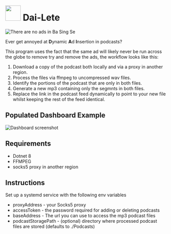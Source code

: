 # <img src="https://dai-lete.locksley.dev/icons/favicon.svg" width="48">  Dai-Lete


![There are no ads in Ba Sing Se](https://i.imgur.com/CNiWSXX.jpg)

Ever get annoyed at **D**ynamic **A**d **I**nsertion in podcasts? 

This program uses the fact that the same ad will likely never be run across the globe to remove try and remove the ads, the workflow looks like this:

1. Download a copy of the podcast both locally and via a proxy in another region.
2. Process the files via ffmpeg to uncompressed wav files.
3. Identify the portions of the podcast that are only in both files.
4. Generate a new mp3 containing only the segmnts in both files.
5. Replace the link in the podcast feed dynamically to point to your new file whilst keeping the rest of the feed identical.  

## Populated Dashboard Example
![Dashboard screenshot](https://i.imgur.com/Kiqg4hL.png)


## Requirements 
- Dotnet 8
- FFMPEG
- socks5 proxy in another region

## Instructions
Set up a systemd service with the following env variables
- proxyAddress - your Socks5 proxy
- accessToken - the password required for adding or deleting podcasts
- baseAddress - The url you can use to access the mp3 podcast files
- podcastStoragePath - (optional) directory where processed podcast files are stored (defaults to ./Podcasts)

